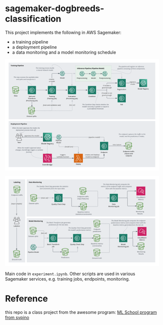 # sagemaker-dogbreeds-classification
This project implements the following in AWS Sagemaker:
- a training pipeline
- a deployment pipeline
- a data monitoring and a model monitoring schedule

![training and deployment pipelines](deployment.png)

![data and model monitoring](monitoring.png)

Main code in `experiment.ipynb`. Other scripts are used in various Sagemaker services, e.g. training jobs, endpoints, monitoring. 

# Reference
this repo is a class project from the awesome program: [ML School program from svpino](https://github.com/svpino/ml.school)
